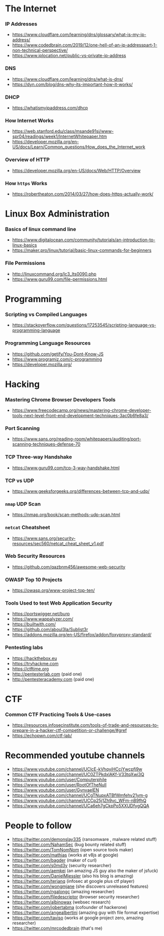# The Internet
### IP Addresses
* https://www.cloudflare.com/learning/dns/glossary/what-is-my-ip-address/
* https://www.codedbrain.com/2019/12/one-hell-of-an-ip-addresspart-1-non-technical-perspective/
* https://www.iplocation.net/public-vs-private-ip-address

### DNS
* https://www.cloudflare.com/learning/dns/what-is-dns/
* https://dyn.com/blog/dns-why-its-important-how-it-works/

### DHCP
* https://whatismyipaddress.com/dhcp

### How Internet Works
* https://web.stanford.edu/class/msande91si/www-spr04/readings/week1/InternetWhitepaper.htm
* https://developer.mozilla.org/en-US/docs/Learn/Common_questions/How_does_the_Internet_work

### Overview of HTTP
* https://developer.mozilla.org/en-US/docs/Web/HTTP/Overview

### How `https` Works
* https://robertheaton.com/2014/03/27/how-does-https-actually-work/

# Linux Box Administration
### Basics of linux command line
* https://www.digitalocean.com/community/tutorials/an-introduction-to-linux-basics
* https://maker.pro/linux/tutorial/basic-linux-commands-for-beginners

### File Permissions
* http://linuxcommand.org/lc3_lts0090.php
* https://www.guru99.com/file-permissions.html

# Programming
### Scripting vs Compiled Languages
* https://stackoverflow.com/questions/17253545/scripting-language-vs-programming-language

### Programming Language Resources
* https://github.com/getify/You-Dont-Know-JS 
* https://www.programiz.com/c-programming
* https://developer.mozilla.org/

# Hacking
### Mastering Chrome Browser Developers Tools
* https://www.freecodecamp.org/news/mastering-chrome-developer-tools-next-level-front-end-development-techniques-3ac0b6fe8a3/

### Port Scanning
* https://www.sans.org/reading-room/whitepapers/auditing/port-scanning-techniques-defense-70

### TCP Three-way Handshake
* https://www.guru99.com/tcp-3-way-handshake.html

### TCP vs UDP
* https://www.geeksforgeeks.org/differences-between-tcp-and-udp/

### `nmap` UDP Scan
* https://nmap.org/book/scan-methods-udp-scan.html

### `netcat` Cheatsheet
* https://www.sans.org/security-resources/sec560/netcat_cheat_sheet_v1.pdf

### Web Security Resources
* https://github.com/qazbnm456/awesome-web-security

### OWASP Top 10 Projects
* https://owasp.org/www-project-top-ten/

### Tools Used to test Web Application Security
* https://portswigger.net/burp
* https://www.wappalyzer.com/
* https://builtwith.com/
* https://github.com/aboul3la/Sublist3r
* https://addons.mozilla.org/en-US/firefox/addon/foxyproxy-standard/

### Pentesting labs
* https://hackthebox.eu
* https://tryhackme.com
* https://ctftime.org
* http://pentesterlab.com (paid one)
* http://pentesteracademy.com (paid one)

# CTF
### Common CTF Practicing Tools & Use-cases
* https://resources.infosecinstitute.com/tools-of-trade-and-resources-to-prepare-in-a-hacker-ctf-competition-or-challenge/#gref
* https://echopwn.com/ctf-lab/

# Recommended youtube channels
* https://www.youtube.com/channel/UClcE-kVhqyiHCcjYwcpfj9w
* https://www.youtube.com/channel/UC0ZTPkdxlAKf-V33tqXwi3Q
* https://www.youtube.com/user/Computerphile
* https://www.youtube.com/user/RootOfTheNull
* https://www.youtube.com/user/GynvaelEN
* https://www.youtube.com/channel/UCgTNupxATBfWmfehv21ym-g
* https://www.youtube.com/channel/UCCp25j1Zh9vc_WFm-nB9fhQ
* https://www.youtube.com/channel/UCa6eh7gCkpPo5XXUDfygQQA

# People to follow
* https://twitter.com/demonslay335 (ransomware , malware related stuff)
* https://twitter.com/NahamSec (bug bounty related stuff)
* https://twitter.com/TomNomNom (open source tools maker)
* https://twitter.com/mathias (works at v8js at google)
* https://twitter.com/bagder (maker of curl)
* https://twitter.com/s0md3v (security researcher)
* https://twitter.com/aemkei (an amazing JS guy also the maker of jsfuck)
* https://twitter.com/DanielMiessler (also his blog is amazing)
* https://twitter.com/terjanq (infosec at google plus ctf player)
* https://twitter.com/wongmjane (she discovers unreleased features)
* https://twitter.com/ngalongc (amazing researcher)
* https://twitter.com/filedescriptor (browser security researcher)
* https://twitter.com/albinowax (websec research)
* https://twitter.com/jobertabma (cofounder of hackerone)
* https://twitter.com/angealbertini (amazing guy with file format expertise)
* https://twitter.com/taviso (works at google project zero, amazing researcher)
* https://twitter.com/mrcodedbrain (that's me)
